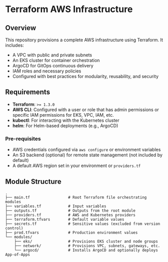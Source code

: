 # Terraform AWS Infrastructure

## Overview

This repository provisions a complete AWS infrastructure using Terraform. It includes:

- A VPC with public and private subnets
- An EKS cluster for container orchestration
- ArgoCD for GitOps continuous delivery
- IAM roles and necessary policies
- Configured with best practices for modularity, reusability, and security

## Requirements

- **Terraform**: `>= 1.3.0`
- **AWS CLI**: Configured with a user or role that has admin permissions or specific IAM permissions for EKS, VPC, IAM, etc.
- **kubectl**: For interacting with the Kubernetes cluster
- **helm**: For Helm-based deployments (e.g., ArgoCD)

### Pre-requisites

- AWS credentials configured via `aws configure` or environment variables
- An S3 backend (optional) for remote state management (not included by default)
- A default AWS region set in your environment or `providers.tf`

## Module Structure

```plaintext
.
├── main.tf                 # Root Terraform file orchestrating modules
├── variables.tf            # Input variables
├── outputs.tf              # Outputs from the root module
├── providers.tf            # AWS and Kubernetes providers
├── terraform.tfvars        # Default variable values
├── secrets.tf              # Sensitive values (excluded from version control)
├── prod.tfvars             # Production environment values
└── modules/
    ├── eks/                # Provisions EKS cluster and node groups
    ├── network/            # Provisions VPC, subnets, gateways, etc.
    └── argocd/             # Installs ArgoCD and optionally deploys App-of-Apps
